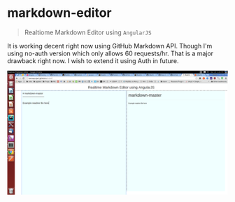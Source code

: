 # markdown-editor

> Realtiome Markdown Editor using `AngularJS` 

It is working decent right now using GitHub Markdown API. Though I'm using no-auth version which only allows 60 requests/hr. That is a major drawback right now. I wish to extend it using Auth in future.

[![Screenshot](etc/screenshot.png)]()
